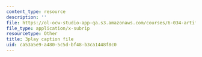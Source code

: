 ```yaml
---
content_type: resource
description: ''
file: https://ol-ocw-studio-app-qa.s3.amazonaws.com/courses/6-034-artificial-intelligence-fall-2010/ca53a5e9a4805c5dbf48b3ca1448f8c0_VrMHA3yX_QI.vtt
file_type: application/x-subrip
resourcetype: Other
title: 3play caption file
uid: ca53a5e9-a480-5c5d-bf48-b3ca1448f8c0
---
```

